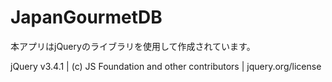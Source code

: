 # JapanGourmetDB

本アプリはjQueryのライブラリを使用して作成されています。

jQuery v3.4.1 | (c) JS Foundation and other contributors | jquery.org/license